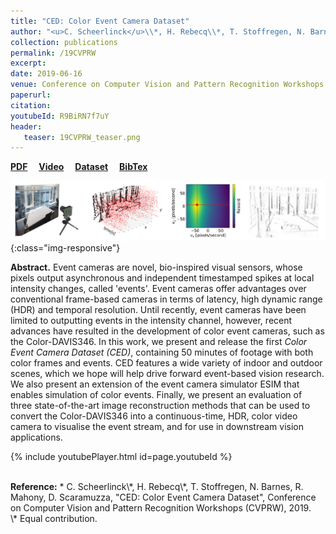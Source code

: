 ```yaml
---
title: "CED: Color Event Camera Dataset"
author: "<u>C. Scheerlinck</u>\\*, H. Rebecq\\*, T. Stoffregen, N. Barnes, R. Mahony, D. Scaramuzza"
collection: publications
permalink: /19CVPRW
excerpt: 
date: 2019-06-16
venue: Conference on Computer Vision and Pattern Recognition Workshops (CVPRW)
paperurl:
citation: 
youtubeId: R9BiRN7f7uY
header:
   teaser: 19CVPRW_teaser.png
---
```


<a href="https://arxiv.org/pdf/1904.10772.pdf" target="_blank"><b>PDF</b></a>&emsp;
<a href="https://youtu.be/R9BiRN7f7uY" target="_blank"><b>Video</b></a>&emsp;
<a href="http://rpg.ifi.uzh.ch/CED.html" target="_blank"><b>Dataset</b></a>&emsp;
<a href="https://timostoff.github.io/files/19cvprw.txt" target="_blank"><b>BibTex</b></a>

![CVPRW19_banner](/images/19CVPR_banner.png){:class="img-responsive"}

<b>Abstract.</b> Event cameras are novel, bio-inspired visual sensors, whose pixels output asynchronous and independent timestamped spikes at local intensity changes, called 'events'.
Event cameras offer advantages over conventional frame-based cameras in terms of latency, high dynamic range (HDR) and temporal resolution.
Until recently, event cameras have been limited to outputting events in the intensity channel, however, recent advances have resulted in the development of color event cameras, such as the Color-DAVIS346.
In this work, we present and release the first *Color Event Camera Dataset (CED)*, containing 50 minutes of footage with both color frames and events.
CED features a wide variety of indoor and outdoor scenes, which we hope will help drive forward event-based vision research.
We also present an extension of the event camera simulator ESIM that enables simulation of color events.
Finally, we present an evaluation of three state-of-the-art image reconstruction methods that can be used to convert the Color-DAVIS346 into a continuous-time, HDR, color video camera to visualise the event stream, and for use in downstream vision applications.

{% include youtubePlayer.html id=page.youtubeId %}

<br />
<b>Reference:</b>
* C. Scheerlinck\*, H. Rebecq\*, T. Stoffregen, N. Barnes, R. Mahony, D. Scaramuzza, "CED: Color Event Camera Dataset", Conference on Computer Vision and Pattern Recognition Workshops (CVPRW), 2019.

<br />
\* Equal contribution.

